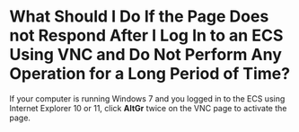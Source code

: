 # What Should I Do If the Page Does not Respond After I Log In to an ECS Using VNC and Do Not Perform Any Operation for a Long Period of Time?<a name="EN-US_TOPIC_0030932497"></a>

If your computer is running Windows 7 and you logged in to the ECS using Internet Explorer 10 or 11, click  **AltGr**  twice on the VNC page to activate the page.

